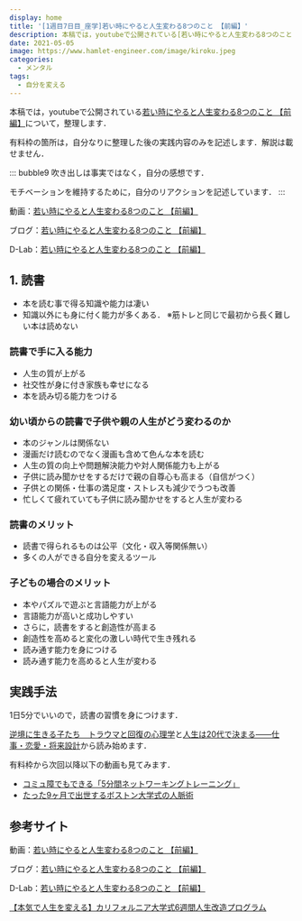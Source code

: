 ```yaml
---
display: home
title: '[1週目7日目_座学]若い時にやると人生変わる8つのこと 【前編】'
description: 本稿では，youtubeで公開されている[若い時にやると人生変わる8つのこと 【前編】](https://www.youtube.com/watch?v=MexmTNjWxh4)について，整理します．
date: 2021-05-05
image: https://www.hamlet-engineer.com/image/kiroku.jpeg
categories: 
  - メンタル
tags:
  - 自分を変える
---
```


本稿では，youtubeで公開されている[若い時にやると人生変わる8つのこと 【前編】](https://www.youtube.com/watch?v=MexmTNjWxh4)について，整理します．

<!-- more -->

有料枠の箇所は，自分なりに整理した後の実践内容のみを記述します．解説は載せません．

::: bubble9
吹き出しは事実ではなく，自分の感想です．

モチベーションを維持するために，自分のリアクションを記述しています．
:::

<!-- <span style="background-color: #ffff99;"></span> -->
<!-- <span style="color: #ff0000;"></span> -->

動画：[若い時にやると人生変わる8つのこと 【前編】](https://www.youtube.com/watch?v=MexmTNjWxh4)

ブログ：[若い時にやると人生変わる8つのこと 【前編】](https://daigoblog.jp/lifeimprovement-8actions/)

D-Lab：[若い時にやると人生変わる8つのこと 【前編】](https://daigovideolab.jp/play/R21CWTBQCbDTQuZ2hfX6)

## 1. 読書
- 本を読む事で得る知識や能力は凄い
- 知識以外にも身に付く能力が多くある．
※筋トレと同じで最初から長く難しい本は読めない

### 読書で手に入る能力
- 人生の質が上がる
- 社交性が身に付き家族も幸せになる
- 本を読み切る能力をつける

### 幼い頃からの読書で子供や親の人生がどう変わるのか
- 本のジャンルは関係ない
- 漫画だけ読むのでなく漫画も含めて色んな本を読む
- 人生の質の向上や問題解決能力や対人関係能力も上がる
- 子供に読み聞かせをするだけで親の自尊心も高まる（自信がつく）
- 子供との関係・仕事の満足度・ストレスも減少でうつも改善
- 忙しくて疲れていても子供に読み聞かせをすると人生が変わる

### 読書のメリット
- 読書で得られるものは公平（文化・収入等関係無い）
- 多くの人ができる自分を変えるツール

### 子どもの場合のメリット
- 本やパズルで遊ぶと言語能力が上がる
- 言語能力が高いと成功しやすい
- さらに，読書をすると創造性が高まる
- 創造性を高めると変化の激しい時代で生き残れる
- 読み通す能力を身につける
- 読み通す能力を高めると人生が変わる


## 実践手法
1日5分でいいので，読書の習慣を身につけます．

[逆境に生きる子たち　トラウマと回復の心理学](https://www.amazon.co.jp/dp/B07GRWRWV6?tag=ushiushi3698-22&linkCode=ogi&th=1&psc=1)と[人生は20代で決まる――仕事・恋愛・将来設計](https://www.amazon.co.jp/dp/4150504601?tag=ushiushi3698-22&linkCode=ogi&th=1&psc=1)から読み始めます．

有料枠から次回以降以下の動画も見てみます．
- [コミュ障でもできる「5分間ネットワーキングトレーニング」](https://daigovideolab.jp/play/1525704925)
- [たった9ヶ月で出世するボストン大学式の人脈術](https://daigovideolab.jp/play/1525476497)

## 参考サイト
動画：[若い時にやると人生変わる8つのこと 【前編】](https://www.youtube.com/watch?v=MexmTNjWxh4)

ブログ：[若い時にやると人生変わる8つのこと 【前編】](https://daigoblog.jp/lifeimprovement-8actions/)

D-Lab：[若い時にやると人生変わる8つのこと 【前編】](https://daigovideolab.jp/play/R21CWTBQCbDTQuZ2hfX6)

[【本気で人生を変える】カリフォルニア大学式6週間人生改造プログラム](https://daigoblog.jp/pushing-thelimits/)